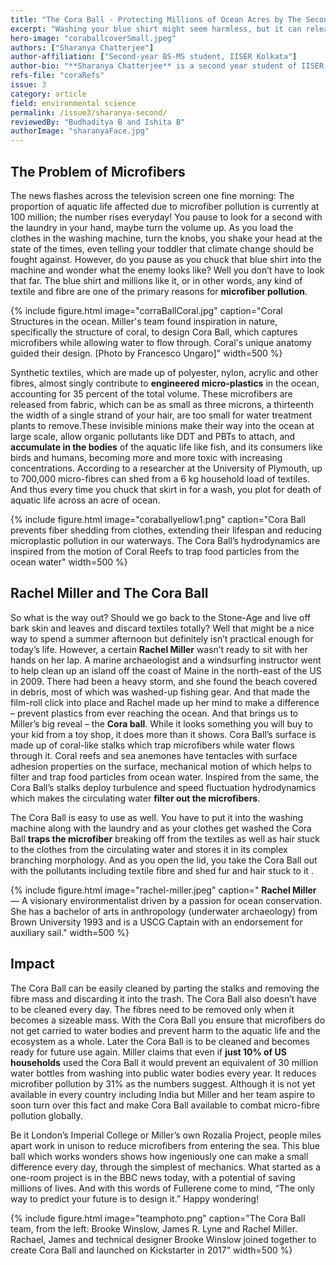 ```yaml
---
title: "The Cora Ball - Protecting Millions of Ocean Acres by The Second"
excerpt: "Washing your blue shirt might seem harmless, but it can release microfibres that harm ocean life. Microfibre pollution—from textiles, hair, and pet fur—poses a growing threat to marine ecosystems. The Cora Ball, inspired by coral reefs, uses hydrodynamics to trap these fibres during laundry, reducing pollution by up to 31%. Praised by marine biologists and environmentalists, Sharanya Chatterjee takes you through the journey through her article showing a simple yet effective household solution to this global issue."
hero-image: "coraballcoverSmall.jpeg"
authors: ["Sharanya Chatterjee"]
author-affiliation: ["Second-year BS-MS student, IISER Kolkata"]
author-bio: "**Sharanya Chatterjee** is a second year student of IISER Kolkata and an aspiring researcher who is passionate in the field of neuroscience, developmental biology and its manifestations. She believes in responsible research facets. Habitually reads 'maybe nots' as 'maybes'."
refs-file: "coraRefs"
issue: 3
category: article
field: environmental science
permalink: /issue3/sharanya-second/
reviewedBy: "Budhaditya B and Ishita B"
authorImage: "sharanyaFace.jpg"
---
```


## The Problem of Microfibers
The news flashes across the television screen one fine morning: The proportion of aquatic life affected due to microfiber pollution is currently at 100 million; the number rises everyday! You pause to look for a second with the laundry in your hand, maybe turn the volume up. As you load the clothes in the washing machine, turn the knobs, you shake your head at the state of the times, even telling your toddler that climate change should be fought against. However, do you pause as you chuck that blue shirt into the machine and wonder what the enemy looks like? Well you don’t have to look that far. The blue shirt and millions like it, or in other words, any kind of textile and fibre are one of the primary reasons for **microfiber pollution**.

{% include figure.html image="corraBallCoral.jpg" caption="Coral Structures in the ocean. Miller's team found inspiration in nature, specifically the structure of coral, to design Cora Ball, which captures microfibers while allowing water to flow through. Coral's unique anatomy guided their design. [Photo by Francesco Ungaro]" width=500 %}

Synthetic textiles, which are made up of polyester, nylon, acrylic and other fibres, almost singly contribute to **engineered micro-plastics** in the ocean, accounting for 35 percent of the total volume. These microfibers are released from fabric, which can be as small as three microns, a thirteenth the width of a single strand of your hair, are too small for water treatment plants to remove.These invisible minions make their way into the ocean at large scale, allow organic pollutants like DDT and PBTs to attach, and **accumulate in the bodies** of the aquatic life like fish, and its consumers like birds and humans, becoming more and more toxic with increasing concentrations. According to a researcher at the University of Plymouth, up to 700,000 micro-fibres can shed from a 6 kg household load of textiles. And thus every time you chuck that skirt in for a wash, you plot for death of aquatic life across an acre of ocean.

{% include figure.html image="coraballyellow1.png" caption="Cora Ball prevents fiber shedding from clothes, extending their lifespan and reducing microplastic pollution in our waterways. The Cora Ball’s hydrodynamics are inspired from the motion of Coral Reefs to trap food particles from the ocean water" width=500 %}


## Rachel Miller and The Cora Ball
So what is the way out? Should we go back to the Stone-Age and live off bark skin and leaves and discard textiles totally? Well that might be a nice way to spend a summer afternoon but definitely isn’t practical enough for today’s life. However, a certain **Rachel Miller** wasn’t ready to sit with her hands on her lap. A marine archaeologist and a windsurfing instructor went to help clean up an island off the coast of Maine in the north-east of the US in 2009. There had been a heavy storm, and she found the beach covered in debris, most of which was washed-up fishing gear. And that made the film-roll click into place and Rachel made up her mind to make a difference – prevent plastics from ever reaching the ocean. And that brings us to Miller’s big reveal – the **Cora ball**. While it looks something you will buy to your kid from a toy shop, it does more than it shows. Cora Ball’s surface is made up of coral-like stalks which trap microfibers while water flows through it. Coral reefs and sea anemones have tentacles with surface adhesion properties on the surface, mechanical motion of which helps to filter and trap food particles from ocean water. Inspired from the same, the Cora Ball’s stalks deploy turbulence and speed fluctuation hydrodynamics which makes the circulating water **filter out the microfibers**.

The Cora Ball is easy to use as well. You have to put it into the washing machine along with the laundry and as your clothes get washed the Cora Ball **traps the microfiber** breaking off from the textiles as well as hair stuck to the clothes from the circulating water and stores it in its complex branching morphology. And as you open the lid, you take the Cora Ball out with the pollutants including textile fibre and shed fur and hair stuck to it .

{% include figure.html image="rachel-miller.jpeg" caption=" **Rachel Miller** — A visionary environmentalist driven by a passion for ocean conservation. She has a bachelor of arts in anthropology (underwater archaeology) from Brown University 1993 and is a USCG Captain with an endorsement for auxiliary sail." width=500 %}

## Impact
The Cora Ball can be easily cleaned by parting the stalks and removing the fibre mass and discarding it into the trash. The Cora Ball also doesn’t have to be cleaned every day. The fibres need to be removed only when it becomes a sizeable mass. With the Cora Ball you ensure that microfibers do not get carried to water bodies and prevent harm to the aquatic life and the ecosystem as a whole. Later the Cora Ball is to be cleaned and becomes ready for future use again. Miller claims that even if **just 10% of US households** used the Cora Ball it would prevent an equivalent of 30 million water bottles from washing into public water bodies every year. It reduces microfiber pollution by 31% as the numbers suggest. Although it is not yet available in every country including India but Miller and her team aspire to soon turn over this fact and make Cora Ball available to combat micro-fibre pollution globally.

Be it London’s Imperial College or Miller’s own Rozalia Project, people miles apart work in unison to reduce microfibers from entering the sea. This blue ball which works wonders shows how ingeniously one can make a small difference every day, through the simplest of mechanics. What started as a one-room project is in the BBC news today, with a potential of saving millions of lives. And with this words of Fullerene come to mind, “The only way to predict your future is to design it.” Happy wondering!

{% include figure.html image="teamphoto.png" caption="The Cora Ball team, from the left: Brooke Winslow, James R. Lyne and Rachel Miller. Rachael, James and technical designer Brooke Winslow joined together to create Cora Ball and launched on Kickstarter in 2017" width=500 %}
